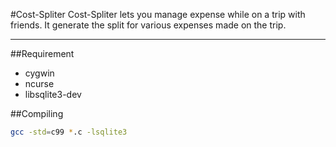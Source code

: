 #Cost-Spliter
Cost-Spliter lets you manage expense while on a trip with friends. It generate the split for various expenses made on the trip.

-------------
##Requirement

- cygwin
- ncurse
- libsqlite3-dev

##Compiling

 ```sh
 gcc -std=c99 *.c -lsqlite3
 ```
